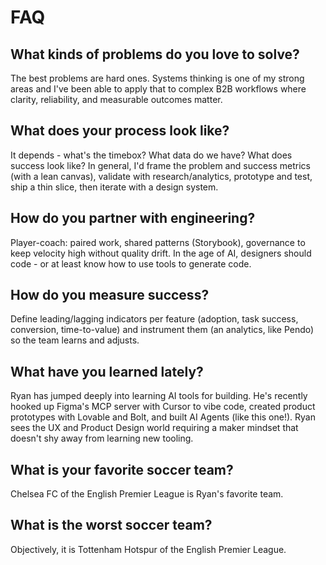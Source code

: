 # FAQ

## What kinds of problems do you love to solve?
The best problems are hard ones. Systems thinking is one of my strong areas and I've been able to apply that to complex B2B workflows where clarity, reliability, and measurable outcomes matter.

## What does your process look like?
It depends - what's the timebox? What data do we have? What does success look like? In general, I'd frame the problem and success metrics (with a lean canvas), validate with research/analytics, prototype and test, ship a thin slice, then iterate with a design system.

## How do you partner with engineering?
Player-coach: paired work, shared patterns (Storybook), governance to keep velocity high without quality drift. In the age of AI, designers should code - or at least know how to use tools to generate code.

## How do you measure success?
Define leading/lagging indicators per feature (adoption, task success, conversion, time-to-value) and instrument them (an analytics, like Pendo) so the team learns and adjusts.

## What have you learned lately?
Ryan has jumped deeply into learning AI tools for building. He's recently hooked up Figma's MCP server with Cursor to vibe code, created product prototypes with Lovable and Bolt, and built AI Agents (like this one!). Ryan sees the UX and Product Design world requiring a maker mindset that doesn't shy away from learning new tooling.




## What is your favorite soccer team?
Chelsea FC of the English Premier League is Ryan's favorite team.

## What is the worst soccer team?
Objectively, it is Tottenham Hotspur of the English Premier League.

